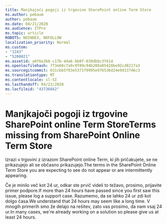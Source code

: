 ```yaml
---
title: Manjkajoči pogoji iz trgovine SharePoint online Term Store
ms.author: pebaum
author: pebaum
ms.date: 04/21/2020
ms.audience: ITPro
ms.topic: article
ROBOTS: NOINDEX, NOFOLLOW
localization_priority: Normal
ms.custom:
- "1243"
- "5200021"
ms.assetid: a0f6a3b6-c17b-44a6-bb0f-039dbbc3f614
ms.openlocfilehash: 773e68c7a9c9f89c94b280a05428be92cd8217a3
ms.sourcegitcommit: 631cbb5f03e5371f0995e976536d24e9d13746c3
ms.translationtype: MT
ms.contentlocale: sl-SI
ms.lasthandoff: 04/22/2020
ms.locfileid: "43736842"
---
```

# <a name="terms-missing-from-sharepoint-online-term-store"></a><span data-ttu-id="52f18-102">Manjkajoči pogoji iz trgovine SharePoint online Term Store</span><span class="sxs-lookup"><span data-stu-id="52f18-102">Terms missing from SharePoint Online Term Store</span></span>

<span data-ttu-id="52f18-103">Izrazi v trgovini z izrazom SharePoint online Term, ki jih pričakujete, se ne prikazujejo ali se občasno prikazujejo.</span><span class="sxs-lookup"><span data-stu-id="52f18-103">The terms in the SharePoint Online Term Store you are expecting to see do not appear or are intermittently appearing.</span></span>
  
<span data-ttu-id="52f18-104">Če je minilo več kot 24 ur, odkar ste prvič videli to težavo, prosimo, prijavite primer podpore.</span><span class="sxs-lookup"><span data-stu-id="52f18-104">If more than 24 hours have passed since you first saw this issue, please log a support case.</span></span> <span data-ttu-id="52f18-105">Razumemo, da se lahko 24 ur zdi kot dolgo časa.</span><span class="sxs-lookup"><span data-stu-id="52f18-105">We understand that 24 hours may seem like a long time.</span></span> <span data-ttu-id="52f18-106">V mnogih primerih smo že delajo na rešitev, zato vas prosimo, da nam vsaj 24 ur.</span><span class="sxs-lookup"><span data-stu-id="52f18-106">In many cases, we're already working on a solution so please give us at least 24 hours.</span></span>
  